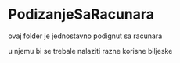 # PodizanjeSaRacunara

ovaj folder je jednostavno podignut sa racunara

u njemu bi se trebale nalaziti razne korisne biljeske